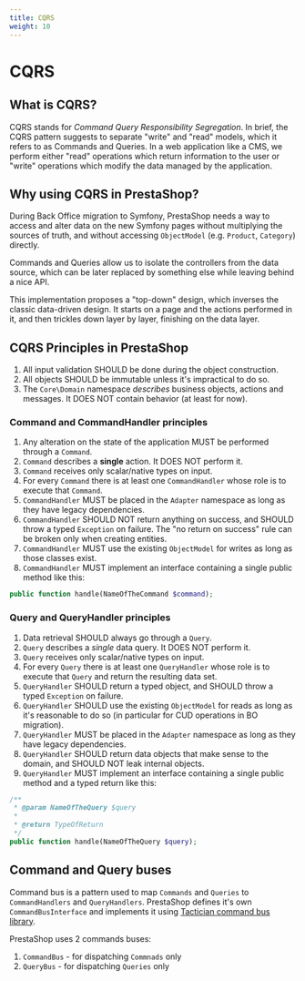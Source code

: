 ```yaml
---
title: CQRS
weight: 10
---
```


# CQRS

## What is CQRS?

CQRS stands for _Command Query Responsibility Segregation_. In brief, the CQRS pattern suggests to separate "write" and "read" models, which it refers to as Commands and Queries. In a web application like a CMS, we perform either "read" operations which return information to the user or "write" operations which modify the data managed by the application.

## Why using CQRS in PrestaShop?

During Back Office migration to Symfony, PrestaShop needs a way to access and alter data on the new Symfony pages without multiplying the sources of truth, and without accessing `ObjectModel` (e.g. `Product`, `Category`) directly.

Commands and Queries allow us to isolate the controllers from the data source, which can be later replaced by something else while leaving behind a nice API.

This implementation proposes a "top-down" design, which inverses the classic data-driven design. It starts on a page and the actions performed in it, and then trickles down layer by layer, finishing on the data layer.

## CQRS Principles in PrestaShop

1. All input validation SHOULD be done during the object construction.
2. All objects SHOULD be immutable unless it's impractical to do so.
3. The `Core\Domain` namespace _describes_ business objects, actions and messages. It DOES NOT contain behavior (at least for now).

### Command and CommandHandler principles

1. Any alteration on the state of the application MUST be performed through a `Command`.
2. `Command` describes a __single__ action. It DOES NOT perform it.
3. `Command` receives only scalar/native types on input.
4. For every `Command` there is at least one `CommandHandler` whose role is to execute that `Command`.
5. `CommandHandler` MUST be placed in the `Adapter` namespace as long as they have legacy dependencies.
6. `CommandHandler` SHOULD NOT return anything on success, and SHOULD throw a typed `Exception` on failure. The "no return on success" rule can be broken only when creating entities. 
7. `CommandHandler` MUST use the existing `ObjectModel` for writes as long as those classes exist.
8. `CommandHandler` MUST implement an interface containing a single public method like this: 

```php
public function handle(NameOfTheCommand $command);
```

### Query and QueryHandler principles

1. Data retrieval SHOULD always go through a `Query`.
2. `Query` describes a _single_ data query. It DOES NOT perform it.
3. `Query` receives only scalar/native types on input.
4. For every `Query` there is at least one `QueryHandler` whose role is to execute that `Query` and return the resulting data set.
5. `QueryHandler` SHOULD return a typed object, and SHOULD throw a typed `Exception` on failure.
6. `QueryHandler` SHOULD use the existing `ObjectModel` for reads as long as it's reasonable to do so (in particular for CUD operations in BO migration).
7. `QueryHandler` MUST be placed in the `Adapter` namespace as long as they have legacy dependencies.
8. `QueryHandler` SHOULD return data objects that make sense to the domain, and SHOULD NOT leak internal objects.
9. `QueryHandler` MUST implement an interface containing a single public method and a typed return like this: 

```php
/**
 * @param NameOfTheQuery $query
 *
 * @return TypeOfReturn
 */
public function handle(NameOfTheQuery $query);
```

## Command and Query buses

Command bus is a pattern used to map `Commands` and `Queries` to `CommandHandlers` and `QueryHandlers`. PrestaShop defines it's own `CommandBusInterface` and implements it using [Tactician command bus library](https://tactician.thephpleague.com/).

PrestaShop uses 2 commands buses:

1. `CommandBus` - for dispatching `Commnads` only
2. `QueryBus` - for dispatching `Queries` only
